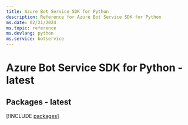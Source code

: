 ```yaml
---
title: Azure Bot Service SDK for Python
description: Reference for Azure Bot Service SDK for Python
ms.date: 02/21/2024
ms.topic: reference
ms.devlang: python
ms.service: botservice
---
```

# Azure Bot Service SDK for Python - latest
## Packages - latest
[!INCLUDE [packages](bot-service-index.md)]
